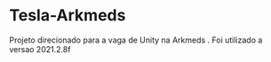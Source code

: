 # Tesla-Arkmeds
Projeto direcionado para a vaga de Unity na Arkmeds
. Foi utilizado a versao 2021.2.8f
